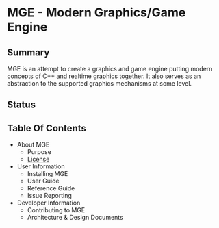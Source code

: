 # MGE - Modern Graphics/Game Engine

## Summary

MGE is an attempt to create a graphics and game engine putting modern concepts
of C++ and realtime graphics together. It also serves as an abstraction to
the supported graphics mechanisms at some level.

## Status

## Table Of Contents

* About MGE
  * Purpose
  * [License](LICENSE.md)
* User Information
  * Installing MGE
  * User Guide
  * Reference Guide
  * Issue Reporting
* Developer Information
  * Contributing to MGE
  * Architecture & Design Documents
